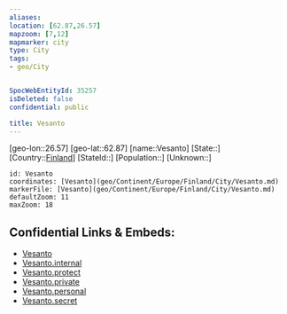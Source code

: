 ```yaml
---
aliases: 
location: [62.87,26.57]
mapzoom: [7,12] 
mapmarker: city 
type: City
tags:
- geo/City


SpocWebEntityId: 35257
isDeleted: false
confidential: public

title: Vesanto
---
```

[geo-lon::26.57]
[geo-lat::62.87]
[name::Vesanto]
[State::]
[Country::[Finland](geo/Continent/Europe/Finland.md)]
[StateId::]
[Population::]
[Unknown::]


```leaflet
id: Vesanto
coordinates: [Vesanto](geo/Continent/Europe/Finland/City/Vesanto.md)
markerFile: [Vesanto](geo/Continent/Europe/Finland/City/Vesanto.md)
defaultZoom: 11 
maxZoom: 18
```


## Confidential Links & Embeds: 
- [Vesanto](../../../../../../_public/geo/Continent/Europe/Finland/City/Vesanto.md) 
- [Vesanto.internal](../../../../../../_internal/geo/Continent/Europe/Finland/City/Vesanto.internal.md) 
- [Vesanto.protect](../../../../../../_protect/geo/Continent/Europe/Finland/City/Vesanto.protect.md) 
- [Vesanto.private](../../../../../../_private/geo/Continent/Europe/Finland/City/Vesanto.private.md) 
- [Vesanto.personal](../../../../../../_personal/geo/Continent/Europe/Finland/City/Vesanto.personal.md) 
- [Vesanto.secret](../../../../../../_secret/geo/Continent/Europe/Finland/City/Vesanto.secret.md) 
